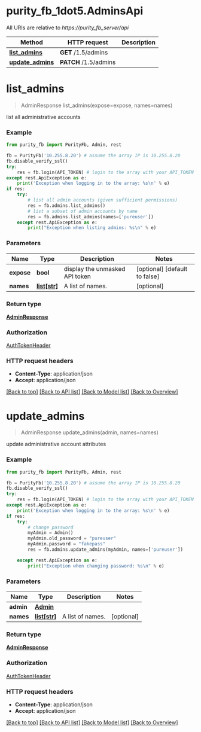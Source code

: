 # purity_fb_1dot5.AdminsApi

All URIs are relative to *https://purity_fb_server/api*

Method | HTTP request | Description
------------- | ------------- | -------------
[**list_admins**](AdminsApi.md#list_admins) | **GET** /1.5/admins | 
[**update_admins**](AdminsApi.md#update_admins) | **PATCH** /1.5/admins | 


# **list_admins**
> AdminResponse list_admins(expose=expose, names=names)



list all administrative accounts

### Example 
```python
from purity_fb import PurityFb, Admin, rest

fb = PurityFb('10.255.8.20') # assume the array IP is 10.255.8.20
fb.disable_verify_ssl()
try:
    res = fb.login(API_TOKEN) # login to the array with your API_TOKEN
except rest.ApiException as e:
    print('Exception when logging in to the array: %s\n' % e)
if res:
    try:
        # list all admin accounts (given sufficient permissions)
        res = fb.admins.list_admins()
        # list a subset of admin accounts by name
        res = fb.admins.list_admins(names=['pureuser'])
    except rest.ApiException as e:
        print("Exception when listing admins: %s\n" % e)
```

### Parameters

Name | Type | Description  | Notes
------------- | ------------- | ------------- | -------------
 **expose** | **bool**| display the unmasked API token | [optional] [default to false]
 **names** | [**list[str]**](str.md)| A list of names. | [optional] 

### Return type

[**AdminResponse**](AdminResponse.md)

### Authorization

[AuthTokenHeader](index.md#AuthTokenHeader)

### HTTP request headers

 - **Content-Type**: application/json
 - **Accept**: application/json

[[Back to top]](#) [[Back to API list]](index.md#endpoint-properties) [[Back to Model list]](index.md#documentation-for-models) [[Back to Overview]](index.md)

# **update_admins**
> AdminResponse update_admins(admin, names=names)



update administrative account attributes

### Example 
```python
from purity_fb import PurityFb, Admin, rest

fb = PurityFb('10.255.8.20') # assume the array IP is 10.255.8.20
fb.disable_verify_ssl()
try:
    res = fb.login(API_TOKEN) # login to the array with your API_TOKEN
except rest.ApiException as e:
    print('Exception when logging in to the array: %s\n' % e)
if res:
    try:
        # change password
        myAdmin = Admin()
        myAdmin.old_password = "pureuser"
        myAdmin.password = "fakepass"
        res = fb.admins.update_admins(myAdmin, names=['pureuser'])

    except rest.ApiException as e:
        print("Exception when changing password: %s\n" % e)
```

### Parameters

Name | Type | Description  | Notes
------------- | ------------- | ------------- | -------------
 **admin** | [**Admin**](Admin.md)|  | 
 **names** | [**list[str]**](str.md)| A list of names. | [optional] 

### Return type

[**AdminResponse**](AdminResponse.md)

### Authorization

[AuthTokenHeader](index.md#AuthTokenHeader)

### HTTP request headers

 - **Content-Type**: application/json
 - **Accept**: application/json

[[Back to top]](#) [[Back to API list]](index.md#endpoint-properties) [[Back to Model list]](index.md#documentation-for-models) [[Back to Overview]](index.md)

